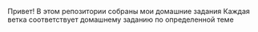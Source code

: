 Привет!
В этом репозитории собраны мои домашние задания 
Каждая ветка соответствует домашнему заданию по определенной теме
